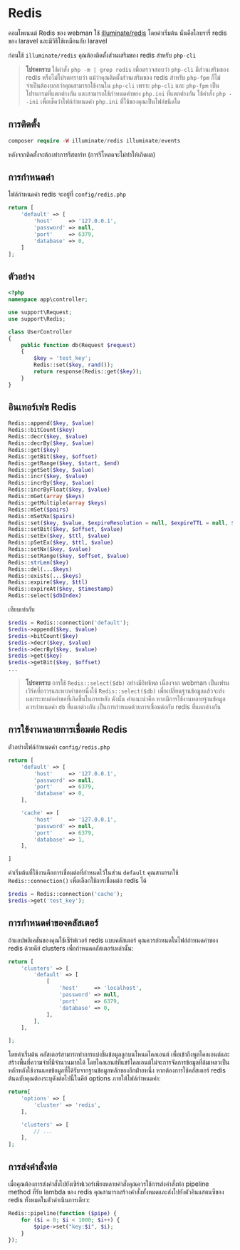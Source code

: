 # Redis

คอมโพเนนต์ Redis ของ webman ใช้ [illuminate/redis](https://github.com/illuminate/redis) โดยค่าเริ่มต้น นั่นคือไลบรารี่ redis ของ laravel และมีวิธีใช้เหมือนกับ laravel

ก่อนใช้ `illuminate/redis` คุณต้องติดตั้งส่วนเสริมของ redis สำหรับ `php-cli`

> **โปรดทราบ**
> ใช้คำสั่ง `php -m | grep redis` เพื่อตรวจสอบว่า `php-cli` มีส่วนเสริมของ redis หรือไม่โปรดทราบว่า แม้ว่าคุณติดตั้งส่วนเสริมของ redis สำหรับ `php-fpm`  ก็ไม่จำเป็นต้องบอกว่าคุณสามารถใช้งานใน `php-cli` เพราะ `php-cli` และ `php-fpm` เป็นโปรแกรมที่แตกต่างกัน และสามารถใช้กำหนดค่าของ `php.ini` ที่แตกต่างกัน ใช้คำสั่ง `php --ini` เพื่อเช็คว่าไฟล์กำหนดค่า `php.ini` ที่ใช้ของคุณเป็นไฟล์ชนิดใด

## การติดตั้ง

```php
composer require -W illuminate/redis illuminate/events
```

หลังจากติดตั้งจะต้องทำการรีสตาร์ท (การรีโหลดจะไม่ทำให้เกิดผล)

## การกำหนดค่า
ไฟล์กำหนดค่า redis จะอยู่ที่ `config/redis.php`
```php
return [
    'default' => [
        'host'     => '127.0.0.1',
        'password' => null,
        'port'     => 6379,
        'database' => 0,
    ]
];
```

## ตัวอย่าง
```php
<?php
namespace app\controller;

use support\Request;
use support\Redis;

class UserController
{
    public function db(Request $request)
    {
        $key = 'test_key';
        Redis::set($key, rand());
        return response(Redis::get($key));
    }
}
```

## อินเทอร์เฟซ Redis
```php
Redis::append($key, $value)
Redis::bitCount($key)
Redis::decr($key, $value)
Redis::decrBy($key, $value)
Redis::get($key)
Redis::getBit($key, $offset)
Redis::getRange($key, $start, $end)
Redis::getSet($key, $value)
Redis::incr($key, $value)
Redis::incrBy($key, $value)
Redis::incrByFloat($key, $value)
Redis::mGet(array $keys)
Redis::getMultiple(array $keys)
Redis::mSet($pairs)
Redis::mSetNx($pairs)
Redis::set($key, $value, $expireResolution = null, $expireTTL = null, $flag = null)
Redis::setBit($key, $offset, $value)
Redis::setEx($key, $ttl, $value)
Redis::pSetEx($key, $ttl, $value)
Redis::setNx($key, $value)
Redis::setRange($key, $offset, $value)
Redis::strLen($key)
Redis::del(...$keys)
Redis::exists(...$keys)
Redis::expire($key, $ttl)
Redis::expireAt($key, $timestamp)
Redis::select($dbIndex)
```
เทียบเท่ากับ
```php
$redis = Redis::connection('default');
$redis->append($key, $value)
$redis->bitCount($key)
$redis->decr($key, $value)
$redis->decrBy($key, $value)
$redis->get($key)
$redis->getBit($key, $offset)
...
```

> **โปรดทราบ**
> การใช้ `Redis::select($db)` อย่างมีอิทธิพล เนื่องจาก webman เป็นเฟรมเวิร์คที่ถาวรและหากคำขอหนึ่งใช้ `Redis::select($db)` เพื่อเปลี่ยนฐานข้อมูลแล้วจะส่งผลกระทบต่อคำขอที่เกิดขึ้นในภายหลัง ดังนั้น คำแนะนำคือ หากมีการใช้งานหลายฐานข้อมูลควรกำหนดค่า `db` ที่แตกต่างกัน เป็นการกำหนดด้วยการเชื่อมต่อกับ redis ที่แตกต่างกัน
## การใช้งานหลายการเชื่อมต่อ Redis
ตัวอย่างไฟล์กำหนดค่า `config/redis.php`
```php
return [
    'default' => [
        'host'     => '127.0.0.1',
        'password' => null,
        'port'     => 6379,
        'database' => 0,
    ],

    'cache' => [
        'host'     => '127.0.0.1',
        'password' => null,
        'port'     => 6379,
        'database' => 1,
    ],

]
```
ค่าเริ่มต้นที่ใช้งานคือการเชื่อมต่อที่กำหนดไว้ในส่วน `default` คุณสามารถใช้ `Redis::connection()` เพื่อเลือกใช้การเชื่อมต่อ redis ได้
```php
$redis = Redis::connection('cache');
$redis->get('test_key');
```

## การกำหนดค่าของคลัสเตอร์
ถ้าแอปพลิเคชันของคุณใช้เซิร์ฟเวอร์ redis แบบคลัสเตอร์ คุณควรกำหนดในไฟล์กำหนดค่าของ redis ด้วยคีย์ clusters เพื่อกำหนดคลัสเตอร์เหล่านั้น:
```php
return [
    'clusters' => [
        'default' => [
            [
                'host'     => 'localhost',
                'password' => null,
                'port'     => 6379,
                'database' => 0,
            ],
        ],
    ],

];
```
โดยค่าเริ่มต้น คลัสเตอร์สามารถทำการแบ่งชิ้นข้อมูลลูกบนโหนดไคลเอนต์ เพื่อเข้าถึงพูลไคลเอนต์และสร้างพื้นที่ความจำที่มีจำนวนมากได้ โดยไคลเอนต์ที่แชร์ไคลเอนต์ไม่จะการจัดการข้อมูลที่ล้มเหลวเป็นหลักหลังใช้งานแคชข้อมูลที่ได้รับจากฐานข้อมูลหลักของอีกฝ่ายหนึ่ง หากต้องการใช้คลัสเตอร์ redis ต้นฉบับคุณต้องระบุดังต่อไปนี้ในคีย์ options ภายใต้ไฟล์กำหนดค่า:
```php
return[
    'options' => [
        'cluster' => 'redis',
    ],

    'clusters' => [
        // ...
    ],
];
```

## การส่งคำสั่งท่อ
เมื่อคุณต้องการส่งคำสั่งไปยังเซิร์ฟเวอร์เพียงหลายคำสั่งคุณควรใช้การส่งคำสั่งท่อ pipeline method ที่รับ lambda ของ redis คุณสามารถสร้างคำสั่งทั้งหมดและส่งไปยังตัวอินแสตนซีของ redis ทั้งหมดในตัวดำเนินการเดียว:
```php
Redis::pipeline(function ($pipe) {
    for ($i = 0; $i < 1000; $i++) {
        $pipe->set("key:$i", $i);
    }
});
```
